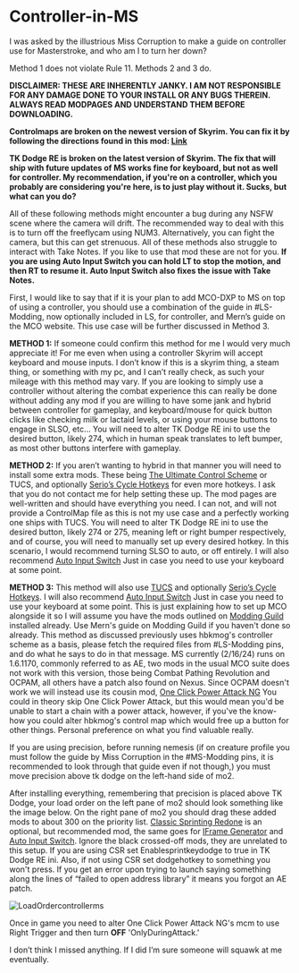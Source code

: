 # Controller-in-MS
I was asked by the illustrious Miss Corruption to make a guide on controller use for Masterstroke, and who am I to turn her down?

Method 1 does not violate Rule 11. Methods 2 and 3 do.

**DISCLAIMER: THESE ARE INHERENTLY JANKY. I AM NOT RESPONSIBLE FOR ANY DAMAGE DONE TO YOUR INSTALL OR ANY BUGS THEREIN. ALWAYS READ MODPAGES AND UNDERSTAND THEM BEFORE DOWNLOADING.**

**Controlmaps are broken on the newest version of Skyrim. You can fix it by following the directions found in this mod: [Link](https://www.nexusmods.com/skyrimspecialedition/mods/107898)**

**TK Dodge RE is broken on the latest version of Skyrim. The fix that will ship with future updates of MS works fine for keyboard, but not as well for controller. My recommendation, if you're on a controller, which you probably are considering you're here, is to just play without it. Sucks, but what can you do?**

All of these following methods might encounter a bug during any NSFW scene where the camera will drift. The recommended way to deal with this is to turn off the freeflycam using NUM3. Alternatively, you can fight the camera, but this can get strenuous. All of these methods also struggle to interact with Take Notes. If you like to use that mod these are not for you. **If you are using Auto Input Switch you can hold LT to stop the motion, and then RT to resume it. Auto Input Switch also fixes the issue with Take Notes.**

First, I would like to say that if it is your plan to add MCO-DXP to MS on top of using a controller, you should use a combination of the guide in #LS-Modding, now optionally included in LS, for controller, and Mern’s guide on the MCO website. This use case will be further discussed in Method 3. 

**METHOD 1:** If someone could confirm this method for me I would very much appreciate it! For me even when using a controller Skyrim will accept keyboard and mouse inputs. I don’t know if this is a skyrim thing, a steam thing, or something with my pc, and I can’t really check, as such your mileage with this method may vary. If you are looking to simply use a controller without altering the combat experience this can really be done without adding any mod if you are willing to have some jank and hybrid between controller for gameplay, and keyboard/mouse for quick button clicks like checking milk or lactaid levels, or using your mouse buttons to engage in SLSO, etc… You will need to alter TK Dodge RE ini to use the desired button, likely 274, which in human speak translates to left bumper, as most other buttons interfere with gameplay.

**METHOD 2:** If you aren’t wanting to hybrid in that manner you will need to install some extra mods. These being [The Ultimate Control Scheme](https://www.nexusmods.com/skyrimspecialedition/mods/29381) or TUCS, and optionally [Serio’s Cycle Hotkeys](https://www.nexusmods.com/skyrimspecialedition/mods/27184) for even more hotkeys. I ask that you do not contact me for help setting these up. The mod pages are well-written and should have everything you need. I can not, and will not provide a ControlMap file as this is not my use case and a perfectly working one ships with TUCS. You will need to alter TK Dodge RE ini to use the desired button, likely 274 or 275, meaning left or right bumper respectively, and of course, you will need to manually set up every desired hotkey. In this scenario, I would recommend turning SLSO to auto, or off entirely. I will also recommend [Auto Input Switch](https://www.nexusmods.com/skyrimspecialedition/mods/54309) Just in case you need to use your keyboard at some point.

**METHOD 3:** This method will also use [TUCS](https://www.nexusmods.com/skyrimspecialedition/mods/29381) and optionally [Serio’s Cycle Hotkeys](https://www.nexusmods.com/skyrimspecialedition/mods/27184). I will also recommend [Auto Input Switch](https://www.nexusmods.com/skyrimspecialedition/mods/54309) Just in case you need to use your keyboard at some point.
 This is just explaining how to set up MCO alongside it so I will assume you have the mods outlined on [Modding Guild](https://modding-guild.com/mod/attack-mcodxp/) installed already. Use Mern's guide on Modding Guild if you haven't done so already. This method as discussed previously uses hbkmog's controller scheme as a basis, please fetch the required files from #LS-Modding pins, and do what he says to do in that message. 
MS currently (2/16/24) runs on 1.6.1170, commonly referred to as AE, two mods in the usual MCO suite does not work with this version, those being Combat Pathing Revolution and OCPAM, all others have a patch also found on Nexus. 
Since OCPAM doesn't work we will instead use its cousin mod, [One Click Power Attack NG](https://www.nexusmods.com/skyrimspecialedition/mods/60878)
 You could in theory skip One Click Power Attack, but this would mean you'd be unable to start a chain with a power attack, however, if you've the know-how you could alter hbkmog's control map which would free up a button for other things. Personal preference on what you find valuable really.

If you are using precision, before running nemesis (if on creature profile you must follow the guide by Miss Corruption in the #MS-Modding pins, it is recommended to look through that guide even if not though,) you must move precision above tk dodge on the left-hand side of mo2. 

After installing everything, remembering that precision is placed above TK Dodge, your load order on the left pane of mo2 should look something like the image below. On the right pane of mo2 you should drag these added mods to about 300 on the priority list. [Classic Sprinting Redone](https://www.nexusmods.com/skyrimspecialedition/mods/20166) is an optional, but recommended mod, the same goes for [IFrame Generator](https://www.nexusmods.com/skyrimspecialedition/mods/82737?tab=description) and [Auto Input Switch](https://www.nexusmods.com/skyrimspecialedition/mods/54309?tab=description). Ignore the black crossed-off mods, they are unrelated to this setup. If you are using CSR set Enablesprintkeydodge to true in TK Dodge RE ini. Also, if not using CSR set dodgehotkey to something you won't press. If you get an error upon trying to launch saying something along the lines of “failed to open address library” it means you forgot an AE patch. 

![LoadOrdercontrollerms](https://github.com/Turtman69/Controller-in-MS/assets/151793140/46192f6b-706b-44a6-9abc-7949c3ef0ac5)

Once in game you need to alter One Click Power Attack NG's mcm to use Right Trigger and then turn **OFF** 'OnlyDuringAttack.' 

I don’t think I missed anything. If I did I’m sure someone will squawk at me eventually.




